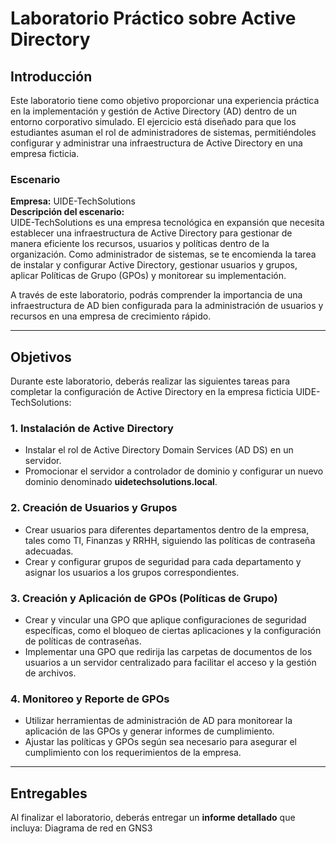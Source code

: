 # Laboratorio Práctico sobre Active Directory

## Introducción

Este laboratorio tiene como objetivo proporcionar una experiencia práctica en la implementación y gestión de Active Directory (AD) dentro de un entorno corporativo simulado. El ejercicio está diseñado para que los estudiantes asuman el rol de administradores de sistemas, permitiéndoles configurar y administrar una infraestructura de Active Directory en una empresa ficticia.

### Escenario

**Empresa:** UIDE-TechSolutions  
**Descripción del escenario:**  
UIDE-TechSolutions es una empresa tecnológica en expansión que necesita establecer una infraestructura de Active Directory para gestionar de manera eficiente los recursos, usuarios y políticas dentro de la organización. Como administrador de sistemas, se te encomienda la tarea de instalar y configurar Active Directory, gestionar usuarios y grupos, aplicar Políticas de Grupo (GPOs) y monitorear su implementación.

A través de este laboratorio, podrás comprender la importancia de una infraestructura de AD bien configurada para la administración de usuarios y recursos en una empresa de crecimiento rápido.

---

## Objetivos

Durante este laboratorio, deberás realizar las siguientes tareas para completar la configuración de Active Directory en la empresa ficticia UIDE-TechSolutions:

### 1. **Instalación de Active Directory**
   - Instalar el rol de Active Directory Domain Services (AD DS) en un servidor.
   - Promocionar el servidor a controlador de dominio y configurar un nuevo dominio denominado **uidetechsolutions.local**.

### 2. **Creación de Usuarios y Grupos**
   - Crear usuarios para diferentes departamentos dentro de la empresa, tales como TI, Finanzas y RRHH, siguiendo las políticas de contraseña adecuadas.
   - Crear y configurar grupos de seguridad para cada departamento y asignar los usuarios a los grupos correspondientes.

### 3. **Creación y Aplicación de GPOs (Políticas de Grupo)**
   - Crear y vincular una GPO que aplique configuraciones de seguridad específicas, como el bloqueo de ciertas aplicaciones y la configuración de políticas de contraseñas.
   - Implementar una GPO que redirija las carpetas de documentos de los usuarios a un servidor centralizado para facilitar el acceso y la gestión de archivos.

### 4. **Monitoreo y Reporte de GPOs**
   - Utilizar herramientas de administración de AD para monitorear la aplicación de las GPOs y generar informes de cumplimiento.
   - Ajustar las políticas y GPOs según sea necesario para asegurar el cumplimiento con los requerimientos de la empresa.

---

## Entregables

Al finalizar el laboratorio, deberás entregar un **informe detallado** que incluya:
Diagrama de red en GNS3



